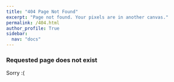 ```yaml
---
title: "404 Page Not Found"
excerpt: "Page not found. Your pixels are in another canvas."
permalink: /404.html
author_profile: True
sidebar:
  nav: "docs"
---
```


### Requested page does not exist
Sorry :(
